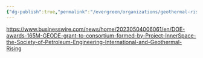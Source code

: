 ```yaml
---
{"dg-publish":true,"permalink":"/evergreen/organizations/geothermal-rising/"}
---
```


https://www.businesswire.com/news/home/20230504006061/en/DOE-awards-165M-GEODE-grant-to-consortium-formed-by-Project-InnerSpace-the-Society-of-Petroleum-Engineering-International-and-Geothermal-Rising